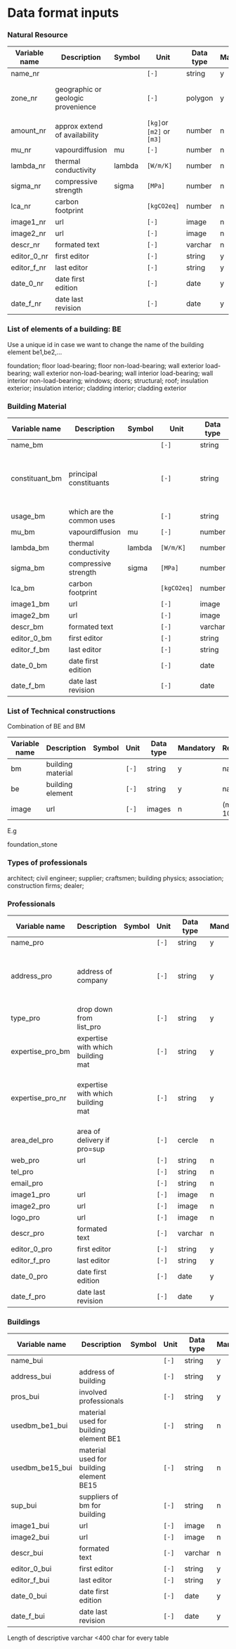# Data format inputs

### Natural Resource
| Variable name     | Description                     | Symbol    | Unit    | Data type | Mandatory |Reference|Range
| ----------------- | ------------------------------- | --------- | ------- | --------- | --------- |---|---|
| name_nr    |                     |          | `[-]`   | string  | y         ||
| zone_nr | geographic or geologic provenience    |          | `[-]`   | polygon     | y         | list de zones (polygones obligatoires)
| amount_nr  | approx extend of availability  |  | `[kg]`or `[m2]` or `[m3]`  |number | n         | 
| mu_nr | vapourdiffusion | mu | `[-]`   | number    |     n      ||1-inf
| lambda_nr | thermal conductivity |lambda  | `[W/m/K]`   |  number   |         n  | | 0-10
|sigma_nr| compressive strength|sigma |  `[MPa]` |number | n | | |R+
|lca_nr| carbon footprint| |  `[kgCO2eq]` |number | n | | [-inf, +inf]
|image1_nr| url| |`[-]`|image|n|
|image2_nr| url ||`[-]`|image|n|
|descr_nr| formated text||`[-]`| varchar |n|
|editor_0_nr| first editor| |  `[-]` |string | y | |
|editor_f_nr| last editor| |  `[-]` |string | y | |
|date_0_nr| date first edition| |  `[-]` |date | y | |
|date_f_nr| date last revision| |  `[-]` |date | y | |

### List of elements of a building: BE
Use a unique id in case we want to change the name of the building element
be1,be2,...


foundation;
floor load-bearing;
floor non-load-bearing;
wall exterior load-bearing;
wall exterior non-load-bearing;
wall interior load-bearing;
wall interior non-load-bearing;
windows;
doors;
structural;
roof;
insulation exterior;
insulation interior;
cladding interior;
cladding exterior

### Building Material

| Variable name     | Description                     | Symbol    | Unit    | Data type | Mandatory |Reference|Range
| ----------------- | ------------------------------- | --------- | ------- | --------- | --------- |---|---|
| name_bm    |                     |          | `[-]`   | string  | y         ||
| constituant_bm | principal constituants   |          | `[-]`   | string     | y         | <>name_nr  | [1,3]  <-- afficher pouvoir selectionner N zones >=1
| usage_bm  | which are the common uses  |  | `[-]`              |string      | y         | <>BE       | no limit 
| mu_bm     | vapourdiffusion       | mu | `[-]`   | number    |     n      | |1-inf
| lambda_bm | thermal conductivity  | lambda | `[W/m/K]`   | number | n | | 0-10
| sigma_bm  | compressive strength  | sigma  | `[MPa]`     | number | n | | 
| lca_bm    | carbon footprint      |        | `[kgCO2eq]` | number | n | | 
| image1_bm | url                   |        | `[-]`  | image   | n | |
| image2_bm | url                   |        | `[-]`  | image   | n | |
| descr_bm  | formated text         |        | `[-]`  | varchar | n | |
| editor_0_bm | first editor        |        | `[-]`  | string  | y | |
| editor_f_bm | last editor         |        | `[-]`  | string  | y | |
| date_0_bm | date first edition    |        | `[-]`  | date    | y | |
| date_f_bm | date last revision    |        |  `[-]` | date    | y | |

### List of Technical constructions

Combination of BE and BM

| Variable name     | Description                     | Symbol    | Unit    | Data type | Mandatory |Reference|Range
| ----------------- | ------------------------------- | --------- | ------- | --------- | --------- |---|---|
| bm    | building material | | `[-]` | string | y | name_bm | 1
| be    | building element  | | `[-]` | string | y | name_be | 1
| image | url               | | `[-]` | images | n | (max 10MB)

E.g

foundation_stone

### Types of professionals

architect;
civil engineer;
supplier;
craftsmen;
building physics;
association;
construction firms;
dealer;

### Professionals

| Variable name     | Description                     | Symbol    | Unit    | Data type | Mandatory |Reference|
| ----------------- | ------------------------------- | --------- | ------- | --------- | --------- |---|
| name_pro    |                     |          | `[-]`   | string  | y         |
| address_pro | address of company    |          | `[-]`   | string     | y         | // stocker le point gps + l'adresse en string validé par streetmap
| type_pro| drop down from list_pro| |  `[-]`  |string|y|
| expertise_pro_bm  | expertise with which building mat  |  | `[-]`   |string | y     | <>name_bm 
| expertise_pro_nr  | expertise with which building mat  |  | `[-]`   |string | y     | <>name_nr   --> { zone seulement (polygones) pour natural resource}
| area_del_pro|  area of delivery if pro=sup| |  `[-]` |cercle | n | | radius + coordinate (make two fields) only one circle
|web_pro | url |  | `[-]`   | string    |     n      |
|tel_pro |  |  | `[-]`   |  string   |         n  | |
|email_pro| | |  `[-]` |string | n | |
|image1_pro| url| |`[-]`|image|n|
|image2_pro| url ||`[-]`|image|n|
|logo_pro| url ||`[-]`|image|n|
|descr_pro| formated text||`[-]`| varchar |n|
|editor_0_pro| first editor| |  `[-]` |string | y | |
|editor_f_pro| last editor| |  `[-]` |string | y | |
|date_0_pro| date first edition| |  `[-]` |date | y | |
|date_f_pro| date last revision| |  `[-]` |date | y | |

### Buildings
| Variable name     | Description                     | Symbol    | Unit    | Data type | Mandatory |Reference|
| ----------------- | ------------------------------- | --------- | ------- | --------- | --------- |---|
| name_bui    |                     |          | `[-]`   | string  | y         |
| address_bui | address of building   |          | `[-]`   | string    | y         |
| pros_bui  | involved professionals  |  | `[-]`   |string | y         | <> name_pro[]
|usedbm_be1_bui  | material used for building element BE1 | |`[-]` | string| n | <> technical_constructions
|usedbm_be15_bui | material used for building element BE15 | |`[-]` | string| n | <> technical_constructions
|sup_bui|suppliers of bm for building | |`[-]` | string| n | <> name_sup [1,]
|image1_bui| url| |`[-]`|image|n|
|image2_bui| url ||`[-]`|image|n|
|descr_bui| formated text||`[-]`| varchar |n|
|editor_0_bui| first editor| |  `[-]` |string | y | |
|editor_f_bui| last editor| |  `[-]` |string | y | |
|date_0_bui| date first edition| |  `[-]` |date | y | |
|date_f_bui| date last revision| |  `[-]` |date | y | |

Length of descriptive varchar <400 char for every table
